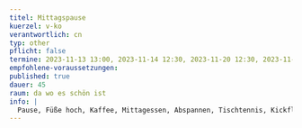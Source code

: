```yaml
---
titel: Mittagspause
kuerzel: v-ko
verantwortlich: cn
typ: other
pflicht: false
termine: 2023-11-13 13:00, 2023-11-14 12:30, 2023-11-20 12:30, 2023-11-21 12:30, 2023-11-23 12:30
empfohlene-voraussetzungen:
published: true
dauer: 45
raum: da wo es schön ist
info: |
  Pause, Füße hoch, Kaffee, Mittagessen, Abspannen, Tischtennis, Kickflip üben, Kochen, Mama anrufen, whatever.
---
```

